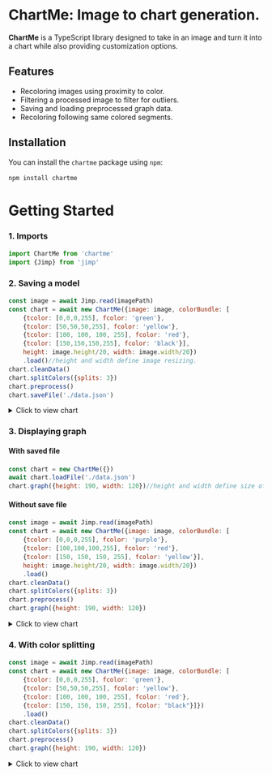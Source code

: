 # ChartMe: Image to chart generation.

**ChartMe** is a TypeScript library designed to take in an image and turn it into a chart while also providing customization options. 

## Features
- Recoloring images using proximity to color.
- Filtering a processed image to filter for outliers.
- Saving and loading preprocessed graph data.
- Recoloring following same colored segments.

## Installation

You can install the `chartme` package using `npm`:

```bash
npm install chartme
```

# Getting Started
### 1. Imports
```js
import ChartMe from 'chartme'
import {Jimp} from 'jimp'
```
### 2. Saving a model
```js
const image = await Jimp.read(imagePath)
const chart = await new ChartMe({image: image, colorBundle: [
    {tcolor: [0,0,0,255], fcolor: 'green'},
    {tcolor: [50,50,50,255], fcolor: 'yellow'},
    {tcolor: [100, 100, 100, 255], fcolor: 'red'},
    {tcolor: [150,150,150,255], fcolor: 'black'}],
    height: image.height/20, width: image.width/20})
    .load()//height and width define image resizing.
chart.cleanData()
chart.splitColors({splits: 3})
chart.preprocess()
chart.saveFile('./data.json')
```
<details>
<summary> Click to view chart </summary></br>

![Example Chart](https://raw.githubusercontent.com/CasFre4/ChartMe/refs/heads/master/images/greenyellowredblack.png)
</details>

### 3. Displaying graph
#### With saved file
```js
const chart = new ChartMe({})
await chart.loadFile('./data.json')
chart.graph({height: 190, width: 120})//height and width define size of chart
```
#### Without save file
```js
const image = await Jimp.read(imagePath)
const chart = await new ChartMe({image: image, colorBundle: [
    {tcolor: [0,0,0,255], fcolor: 'purple'},
    {tcolor: [100,100,100,255], fcolor: 'red'},
    {tcolor: [150, 150, 150, 255], fcolor: 'yellow'}],
    height: image.height/20, width: image.width/20})
    .load()
chart.cleanData()
chart.splitColors({splits: 3})
chart.preprocess()
chart.graph({height: 190, width: 120})
```
<details>
<summary> Click to view chart </summary></br>

![Example Chart](https://raw.githubusercontent.com/CasFre4/ChartMe/refs/heads/master/images/purpleredyellow.png)
</details>

### 4. With color splitting
```js
const image = await Jimp.read(imagePath)
const chart = await new ChartMe({image: image, colorBundle: [
    {tcolor: [0,0,0,255], fcolor: 'green'},
    {tcolor: [50,50,50,255], fcolor: 'yellow'},
    {tcolor: [100, 100, 100, 255], fcolor: 'red'},
    {tcolor: [150, 150, 150, 255], fcolor: "black"}]})
    .load()
chart.cleanData()
chart.splitColors({splits: 3})
chart.preprocess()
chart.graph({height: 190, width: 120})
```
<details>
<summary> Click to view chart </summary></br>

![Example Chart](https://raw.githubusercontent.com/CasFre4/ChartMe/refs/heads/master/images/splitgreenyellowredblack.png)
</details>